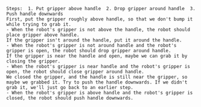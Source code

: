 
    Steps:  1. Put gripper above handle  2. Drop gripper around handle  3. Push handle downwards 
    First, put the gripper roughly above handle, so that we don't bump it while trying to grab it.
    - When the robot's gripper is not above the handle, the robot should place gripper above handle.
    If the gripper isn't around the handle, put it around the handle.
    - When the robot's gripper is not around handle and the robot's gripper is open, the robot should drop gripper around handle.
    If the gripper is near the handle and open, maybe we can grab it by closing the gripper.
    - When the robot's gripper is near handle and the robot's gripper is open, the robot should close gripper around handle.
    We closed the gripper, and the handle is still near the gripper, so maybe we grabbed it. Try to push the handle downwards. If we didn't grab it, we'll just go back to an earlier step.
    - When the robot's gripper is above handle and the robot's gripper is closed, the robot should push handle downwards.
